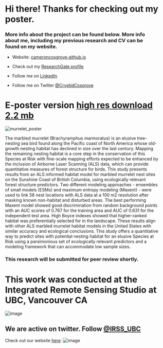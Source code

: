 # Hi there! Thanks for checking out my poster.

### More info about the project can be found below. More info about me, including my previous research and CV can be found on my website.

- Website: [cameroncosgrove.github.io](https://cameroncosgrove.github.io/)

- Check out my [ResearchGate profile](https://www.researchgate.net/profile/Cameron-Cosgrove-2) 

- Follow me on [LinkedIn](https://www.linkedin.com/in/cameron-cosgrove-19208417a/)

- Follow me on Twitter [@CryptidCosgrove](https://twitter.com/CryptidCosgrove)


# E-poster version [high res download 2.2 mb](murrelet_poster_TWS_final-compressed.pdf)


![murrelet_poster](https://user-images.githubusercontent.com/35665619/200390333-1deafe97-4ef9-415a-8c1b-9f024c360e9b.jpg)






The marbled murrelet (Brachyramphus marmoratus) is an elusive tree-nesting sea bird found along the Pacific coast of North America whose old-growth nesting habitat has declined in size over the last century. Mapping the remaining nesting habitat is a core step in the conservation of this Species at Risk with fine-scale mapping efforts expected to be enhanced by the inclusion of Airborne Laser Scanning (ALS) data, which can provide quantitative measures of forest structure for birds. This study presents results from an ALS informed habitat model for marbled murrelet nest sites on the Sunshine Coast of British Columbia, using ecologically relevant forest structure predictors. Two different modeling approaches - ensembles of small models (ESMs) and maximum entropy modeling (Maxent) - were used to link 58 nest locations with ALS data at a 100 m2 resolution after masking known non-habitat and disturbed areas. The best performing Maxent model showed good discrimination from random background points with an AUC scores of 0.767 for the training area and AUC of 0.631 for the independent test area. High Boyce indexes showed that higher-ranked habitat was preferentially selected for in the landscape. These results align with other ALS marbled murrelet habitat models in the United States with similar accuracy and ecological conclusions. This study offers a quantitative way to predict sites with potential nesting habitat for an elusive Species at Risk using a parsimonious set of ecologically relevant predictors and a modeling framework that can accommodate low sample sizes.


### This research will be submitted for peer review shortly.


# This work was conducted at the Integrated Remote Sensing Studio at UBC, Vancouver CA


![image](https://user-images.githubusercontent.com/35665619/200389175-fe703a34-e9d0-437d-a3c7-543e7e143a78.png)


## We are active on twitter. Follow [@IRSS_UBC](https://twitter.com/IRSS_UBC)

Check out our website [here](https://irsslab.forestry.ubc.ca/): 
![image](https://user-images.githubusercontent.com/35665619/200384984-68e6f1f2-2b6d-44d4-9d45-de01d10eb234.png)
